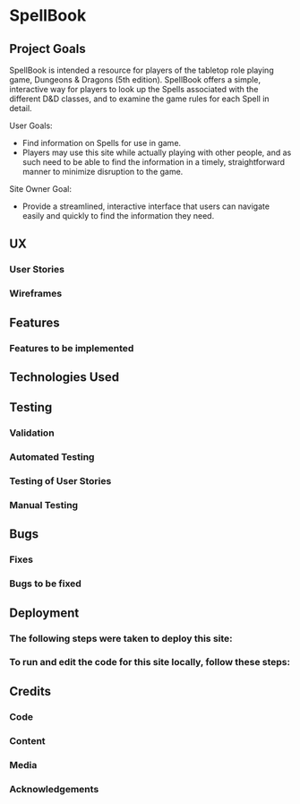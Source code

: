 # SpellBook
## Project Goals
SpellBook is intended a resource for players of the tabletop role playing game, Dungeons & Dragons (5th edition). SpellBook offers a simple, interactive way for players to look up the  Spells associated with the different D&D classes, and to examine the game rules for each Spell in detail.

User Goals:
- Find information on Spells for use in game.
- Players may use this site while actually playing with other people, and as such need to be able to find the information in a timely, straightforward manner to minimize disruption to the game.

Site Owner Goal:
- Provide a streamlined, interactive interface that users can navigate easily and quickly to find the information they need.

## UX
### User Stories
### Wireframes

## Features
### Features to be implemented

## Technologies Used

## Testing
### Validation
### Automated Testing
### Testing of User Stories
### Manual Testing

## Bugs
### Fixes
### Bugs to be fixed

## Deployment
### The following steps were taken to deploy this site:
### To run and edit the code for this site locally, follow these steps:

## Credits
### Code
### Content
### Media
### Acknowledgements